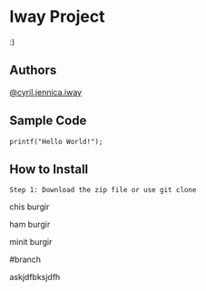 # Iway Project

:)

## Authors
[@cyril.jennica.iway](https://github.com/Saynicaaa)

## Sample Code
`printf("Hello World!");`


## How to Install

`Step 1: Download the zip file or use git clone`

chis burgir

ham burgir

minit burgir

#branch 

askjdfbksjdfh